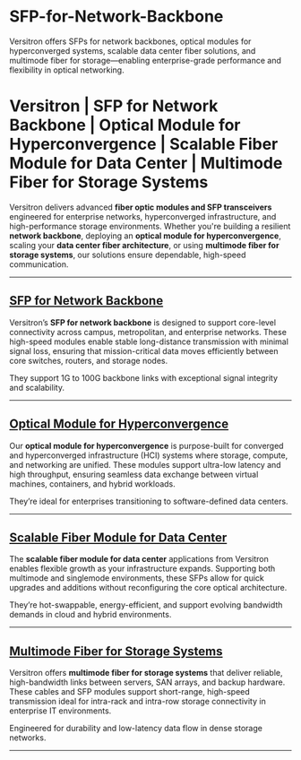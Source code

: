 # SFP-for-Network-Backbone
Versitron offers SFPs for network backbones, optical modules for hyperconverged systems, scalable data center fiber solutions, and multimode fiber for storage—enabling enterprise-grade performance and flexibility in optical networking.
# Versitron | SFP for Network Backbone | Optical Module for Hyperconvergence | Scalable Fiber Module for Data Center | Multimode Fiber for Storage Systems

Versitron delivers advanced **fiber optic modules and SFP transceivers** engineered for enterprise networks, hyperconverged infrastructure, and high-performance storage environments. Whether you're building a resilient **network backbone**, deploying an **optical module for hyperconvergence**, scaling your **data center fiber architecture**, or using **multimode fiber for storage systems**, our solutions ensure dependable, high-speed communication.

---

## [SFP for Network Backbone](https://www.versitron.com/products/gbmm-small-formfactor-pluggable-transceivers-lifetime-warranty-1)  
Versitron’s **SFP for network backbone** is designed to support core-level connectivity across campus, metropolitan, and enterprise networks. These high-speed modules enable stable long-distance transmission with minimal signal loss, ensuring that mission-critical data moves efficiently between core switches, routers, and storage nodes.

They support 1G to 100G backbone links with exceptional signal integrity and scalability.

---

## [Optical Module for Hyperconvergence](https://www.versitron.com/products/gb10sm-small-formfactor-pluggable-transceivers-lifetime-warranty-3)  
Our **optical module for hyperconvergence** is purpose-built for converged and hyperconverged infrastructure (HCI) systems where storage, compute, and networking are unified. These modules support ultra-low latency and high throughput, ensuring seamless data exchange between virtual machines, containers, and hybrid workloads.

They’re ideal for enterprises transitioning to software-defined data centers.

---

## [Scalable Fiber Module for Data Center](https://www.versitron.com/products/gbmm-small-formfactor-pluggable-transceivers-lifetime-warranty-1)  
The **scalable fiber module for data center** applications from Versitron enables flexible growth as your infrastructure expands. Supporting both multimode and singlemode environments, these SFPs allow for quick upgrades and additions without reconfiguring the core optical architecture.

They’re hot-swappable, energy-efficient, and support evolving bandwidth demands in cloud and hybrid environments.

---

## [Multimode Fiber for Storage Systems](https://www.versitron.com/products/gb10sm-small-formfactor-pluggable-transceivers-lifetime-warranty-3)  
Versitron offers **multimode fiber for storage systems** that deliver reliable, high-bandwidth links between servers, SAN arrays, and backup hardware. These cables and SFP modules support short-range, high-speed transmission ideal for intra-rack and intra-row storage connectivity in enterprise IT environments.

Engineered for durability and low-latency data flow in dense storage networks.

---
